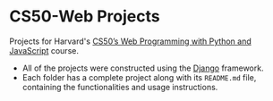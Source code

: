 # CS50-Web Projects

Projects for Harvard's [CS50’s Web Programming with Python and JavaScript](https://cs50.harvard.edu/web/2020/) course.

* All of the projects were constructed using the [Django](https://www.djangoproject.com/) framework.
* Each folder has a complete project along with its ``README.md`` file, containing the functionalities and usage instructions.
